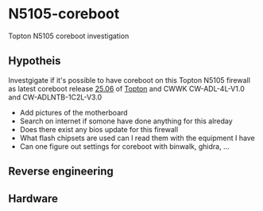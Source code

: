 # N5105-coreboot
Topton N5105 coreboot investigation

## Hypotheis 
Investgigate if it's possible to have coreboot on this Topton N5105 firewall as latest coreboot release [25.06](https://blogs.coreboot.org/blog/2025/07/04/announcing-the-coreboot-release-25-06/) of [Topton](https://doc.coreboot.org/mainboard/topton/adl/x2f-n100.html) and CWWK CW-ADL-4L-V1.0 and CW-ADLNTB-1C2L-V3.0

* Add pictures of the motherboard
* Search on internet if somone have done anything for this alreday
* Does there exist any bios update for this firewall
* What flash chipsets are used can I read them with the equipment I have 
* Can one figure out settings for coreboot with binwalk, ghidra, ...


## Reverse engineering 


## Hardware 
